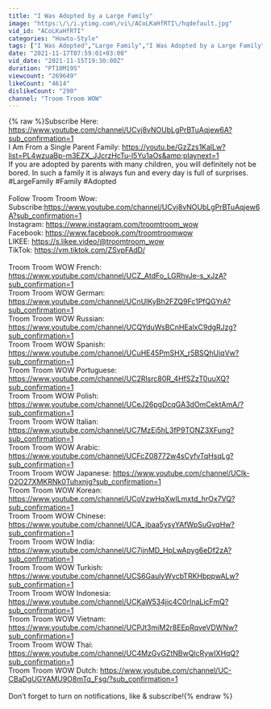 ```yaml
---
title: "I Was Adopted by a Large Family"
image: "https:\/\/i.ytimg.com\/vi\/ACoLKaHfRTI\/hqdefault.jpg"
vid_id: "ACoLKaHfRTI"
categories: "Howto-Style"
tags: ["I Was Adopted","Large Family","I Was Adopted by a Large Family"]
date: "2021-11-17T07:59:01+03:00"
vid_date: "2021-11-15T19:30:00Z"
duration: "PT10M19S"
viewcount: "269649"
likeCount: "4614"
dislikeCount: "290"
channel: "Troom Troom WOW"
---
```

{% raw %}Subscribe Here: <a rel="nofollow" target="blank" href="https://www.youtube.com/channel/UCvj8vNOUbLgPrBTuAqjew6A?sub_confirmation=1">https://www.youtube.com/channel/UCvj8vNOUbLgPrBTuAqjew6A?sub_confirmation=1</a><br />I Am From a Single Parent Family: <a rel="nofollow" target="blank" href="https://youtu.be/GzZzs1KalLw?list=PL4wzuaBp-m3EZX_JJcrzHcTu-l5Yu1aOs&amp;playnext=1">https://youtu.be/GzZzs1KalLw?list=PL4wzuaBp-m3EZX_JJcrzHcTu-l5Yu1aOs&amp;playnext=1</a><br />If you are adopted by parents with many children, you will definitely not be bored. In such a family it is always fun and every day is full of surprises. <br />#LargeFamily #Family #Adopted<br /><br />Follow Troom Troom Wow: <br />Subscribe:<a rel="nofollow" target="blank" href="https://www.youtube.com/channel/UCvj8vNOUbLgPrBTuAqjew6A?sub_confirmation=1">https://www.youtube.com/channel/UCvj8vNOUbLgPrBTuAqjew6A?sub_confirmation=1</a>   <br />Instagram: <a rel="nofollow" target="blank" href="https://www.instagram.com/troomtroom_wow">https://www.instagram.com/troomtroom_wow</a>  <br />Facebook: <a rel="nofollow" target="blank" href="https://www.facebook.com/troomtroomwow">https://www.facebook.com/troomtroomwow</a> <br />LIKEE: <a rel="nofollow" target="blank" href="https://s.likee.video/@troomtroom_wow">https://s.likee.video/@troomtroom_wow</a>  <br />TikTok: <a rel="nofollow" target="blank" href="https://vm.tiktok.com/ZSvpFAdD/">https://vm.tiktok.com/ZSvpFAdD/</a><br /><br />Troom Troom WOW French: <a rel="nofollow" target="blank" href="https://www.youtube.com/channel/UCZ_AtdFo_LGRhvJe-s_xJzA?sub_confirmation=1">https://www.youtube.com/channel/UCZ_AtdFo_LGRhvJe-s_xJzA?sub_confirmation=1</a> <br />Troom Troom WOW German: <a rel="nofollow" target="blank" href="https://www.youtube.com/channel/UCnUlKyBh2FZQ9Fc1PfQGYrA?sub_confirmation=1">https://www.youtube.com/channel/UCnUlKyBh2FZQ9Fc1PfQGYrA?sub_confirmation=1</a> <br />Troom Troom WOW Russian: <a rel="nofollow" target="blank" href="https://www.youtube.com/channel/UCQYduWsBCnHEalxC9dgRJzg?sub_confirmation=1">https://www.youtube.com/channel/UCQYduWsBCnHEalxC9dgRJzg?sub_confirmation=1</a>  <br />Troom Troom WOW Spanish: <a rel="nofollow" target="blank" href="https://www.youtube.com/channel/UCuHE45PmSHX_r5BSQhUiqVw?sub_confirmation=1">https://www.youtube.com/channel/UCuHE45PmSHX_r5BSQhUiqVw?sub_confirmation=1</a>  <br />Troom Troom WOW Portuguese: <a rel="nofollow" target="blank" href="https://www.youtube.com/channel/UC2Rlsrc80R_4HfSZzT0uuXQ?sub_confirmation=1">https://www.youtube.com/channel/UC2Rlsrc80R_4HfSZzT0uuXQ?sub_confirmation=1</a> <br />Troom Troom WOW Polish: <a rel="nofollow" target="blank" href="https://www.youtube.com/channel/UCeJ26pgDcqGA3dOmCektAmA/?sub_confirmation=1">https://www.youtube.com/channel/UCeJ26pgDcqGA3dOmCektAmA/?sub_confirmation=1</a>    <br />Troom Troom WOW Italian: <a rel="nofollow" target="blank" href="https://www.youtube.com/channel/UC7MzEi5hL3fP9TONZ3XFung?sub_confirmation=1">https://www.youtube.com/channel/UC7MzEi5hL3fP9TONZ3XFung?sub_confirmation=1</a> <br />Troom Troom WOW Arabic: <a rel="nofollow" target="blank" href="https://www.youtube.com/channel/UCFcZ08772w4sCyfvTqHsqLg?sub_confirmation=1">https://www.youtube.com/channel/UCFcZ08772w4sCyfvTqHsqLg?sub_confirmation=1</a> <br />Troom Troom WOW Japanese: <a rel="nofollow" target="blank" href="https://www.youtube.com/channel/UClk-O2O27XMKRNk0Tuhxnjg?sub_confirmation=1">https://www.youtube.com/channel/UClk-O2O27XMKRNk0Tuhxnjg?sub_confirmation=1</a> <br />Troom Troom WOW Korean: <a rel="nofollow" target="blank" href="https://www.youtube.com/channel/UCoVzwHqXwILmxtd_hrOx7VQ?sub_confirmation=1">https://www.youtube.com/channel/UCoVzwHqXwILmxtd_hrOx7VQ?sub_confirmation=1</a> <br />Troom Troom WOW Chinese: <a rel="nofollow" target="blank" href="https://www.youtube.com/channel/UCA_jbaa5ysyYAfWpSuGvqHw?sub_confirmation=1">https://www.youtube.com/channel/UCA_jbaa5ysyYAfWpSuGvqHw?sub_confirmation=1</a> <br />Troom Troom WOW India: <a rel="nofollow" target="blank" href="https://www.youtube.com/channel/UC7ijnMD_HpLwApyg6eDf2zA?sub_confirmation=1">https://www.youtube.com/channel/UC7ijnMD_HpLwApyg6eDf2zA?sub_confirmation=1</a> <br />Troom Troom WOW Turkish: <a rel="nofollow" target="blank" href="https://www.youtube.com/channel/UCS6GaulyWycbTRKHbppwALw?sub_confirmation=1">https://www.youtube.com/channel/UCS6GaulyWycbTRKHbppwALw?sub_confirmation=1</a>  <br />Troom Troom WOW Indonesia: <a rel="nofollow" target="blank" href="https://www.youtube.com/channel/UCKaW534jic4C0rInaLicFmQ?sub_confirmation=1">https://www.youtube.com/channel/UCKaW534jic4C0rInaLicFmQ?sub_confirmation=1</a><br />Troom Troom WOW Vietnam: <a rel="nofollow" target="blank" href="https://www.youtube.com/channel/UCPJt3miM2r8EEpRqveVDWNw?sub_confirmation=1">https://www.youtube.com/channel/UCPJt3miM2r8EEpRqveVDWNw?sub_confirmation=1</a>    <br />Troom Troom WOW Thai: <a rel="nofollow" target="blank" href="https://www.youtube.com/channel/UC4MzGvGZtNBwQlcRywIXHqQ?sub_confirmation=1">https://www.youtube.com/channel/UC4MzGvGZtNBwQlcRywIXHqQ?sub_confirmation=1</a><br />Troom Troom WOW Dutch: <a rel="nofollow" target="blank" href="https://www.youtube.com/channel/UC-CBaDgUGYAMU9O8mTq_Fsg/?sub_confirmation=1">https://www.youtube.com/channel/UC-CBaDgUGYAMU9O8mTq_Fsg/?sub_confirmation=1</a>  <br /><br />Don’t forget to turn on notifications, like &amp; subscribe!{% endraw %}
